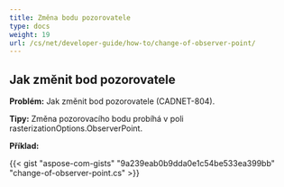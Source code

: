 ```yaml
---
title: Změna bodu pozorovatele
type: docs
weight: 19
url: /cs/net/developer-guide/how-to/change-of-observer-point/
---
```


## **Jak změnit bod pozorovatele**

**Problém:** Jak změnit bod pozorovatele (CADNET-804).

**Tipy:** Změna pozorovacího bodu probíhá v poli rasterizationOptions.ObserverPoint.

**Příklad:**

{{< gist "aspose-com-gists" "9a239eab0b9dda0e1c54be533ea399bb" "change-of-observer-point.cs" >}}
